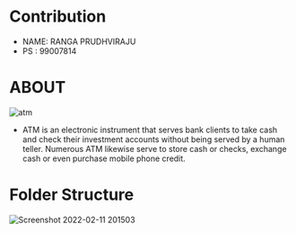 # Contribution 
- NAME: RANGA PRUDHVIRAJU
- PS  : 99007814
# ABOUT
![atm](https://user-images.githubusercontent.com/82215129/153582406-608def76-1474-433c-a923-09da51d623db.PNG)
- ATM is an electronic instrument that serves bank clients to take cash and check their investment accounts without being served by a human teller. Numerous ATM likewise serve to store cash or checks, exchange cash or even purchase mobile phone credit.
# Folder Structure
![Screenshot 2022-02-11 201503](https://user-images.githubusercontent.com/82215129/153612550-b669aee8-9297-4382-bbf9-a606de41d8aa.png)






